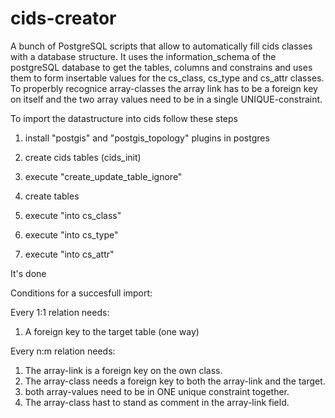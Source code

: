cids-creator
============

A bunch of PostgreSQL scripts that allow to automatically fill cids classes with a database structure. It uses the information_schema of the postgreSQL database to get the tables, columns and constrains and uses them to form insertable values for the cs_class, cs_type and cs_attr classes. To properbly recognice array-classes the array link has to be a foreign key on itself and the two array values need to be in a single UNIQUE-constraint.


To import the datastructure into cids follow these steps

1. install "postgis" and "postgis_topology" plugins  in postgres

2. create cids tables (cids_init)

3. execute "create_update_table_ignore"

4. create tables

5. execute "into cs_class"
6. execute "into cs_type"
7. execute "into cs_attr"

It's done


Conditions for a succesfull import:

Every 1:1 relation needs:
1. A foreign key to the target table (one way)

Every n:m relation needs:
1. The array-link is a foreign key on the own class.
2. The array-class needs a foreign key to both the array-link and the target.
3. both array-values need to be in ONE unique constraint together.
4. The array-class hast to stand as comment in the array-link field.
